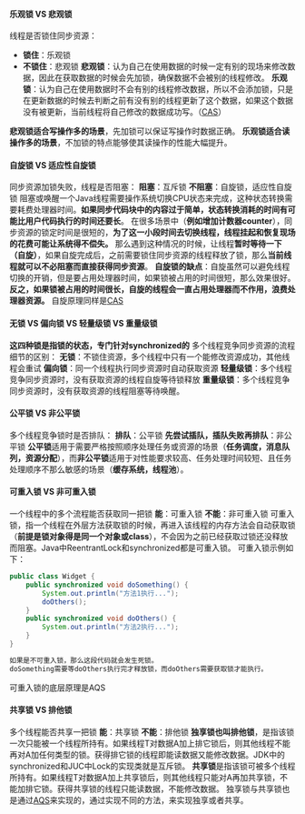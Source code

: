 #### 乐观锁 VS 悲观锁
线程是否锁住同步资源：
- **锁住**：乐观锁
- **不锁住**：悲观锁
**悲观锁**：认为自己在使用数据的时候一定有别的现场来修改数据，因此在获取数据的时候会先加锁，确保数据不会被别的线程修改。
**乐观锁**：认为自己在使用数据时不会有别的线程修改数据，所以不会添加锁，只是在更新数据的时候去判断之前有没有别的线程更新了这个数据，如果这个数据没有被更新，当前线程将自己修改的数据成功写。（[CAS](原子类.md#CAS)）

**悲观锁适合写操作多的场景**，先加锁可以保证写操作时数据正确。
**乐观锁适合读操作多的场景**，不加锁的特点能够使其读操作的性能大幅提升。
#### 自旋锁 VS 适应性自旋锁
同步资源加锁失败，线程是否阻塞：
**阻塞**：互斥锁
**不阻塞**：自旋锁，适应性自旋锁
阻塞或唤醒一个Java线程需要操作系统切换CPU状态来完成，这种状态转换需要耗费处理器时间。**如果同步代码块中的内容过于简单，状态转换消耗的时间有可能比用户代码执行的时间还要长**。
在很多场景中（**例如增加计数器counter**），同步资源的锁定时间是很短的，**为了这一小段时间去切换线程，线程挂起和恢复现场的花费可能让系统得不偿失。**
那么遇到这种情况的时候，让线程**暂时等待一下（自旋）**，如果自旋完成后，之前需要锁住同步资源的线程释放了锁，那么**当前线程就可以不必阻塞而直接获得同步资源**。
**自旋锁的缺点**：自旋虽然可以避免线程切换的开销，但是要占用处理器时间，如果锁被占用的时间很短，那么效果很好。**反之，如果锁被占用的时间很长，自旋的线程会一直占用处理器而不作用，浪费处理器资源。**
自旋原理同样是[CAS](原子类.md#CAS)
#### 无锁 VS 偏向锁 VS 轻量级锁 VS 重量级锁
**这四种锁是指锁的状态，专门针对synchronized的**
多个线程竞争同步资源的流程细节的区别：
**无锁**：不锁住资源，多个线程中只有一个能修改资源成功，其他线程会重试
**偏向锁**：同一个线程执行同步资源时自动获取资源
**轻量级锁**：多个线程竞争同步资源时，没有获取资源的线程自旋等待锁释放
**重量级锁**：多个线程竞争同步资源时，没有获取资源的线程阻塞等待唤醒。
#### 公平锁 VS 非公平锁
多个线程竞争锁时是否排队：
**排队**：公平锁
**先尝试插队，插队失败再排队**：非公平锁
**公平锁**适用于需要严格按照顺序处理任务或资源的场景（**任务调度，消息队列，资源分配**），而**非公平锁**适用于对性能要求较高、任务处理时间较短、且任务处理顺序不那么敏感的场景（**缓存系统，线程池**）。
#### 可重入锁 VS 非可重入锁
一个线程中的多个流程能否获取同一把锁
**能**：可重入锁
**不能**：非可重入锁
可重入锁，指一个线程在外层方法获取锁的时候，再进入该线程的内存方法会自动获取锁（**前提是锁对象得是同一个对象或class**），不会因为之前已经获取过锁还没释放而阻塞。Java中ReentrantLock和synchronized都是可重入锁。
可重入锁示例如下：
``` java
public class Widget {
    public synchronized void doSomething() {
        System.out.println("方法1执行...");
        doOthers();
    }
    public synchronized void doOthers() {
        System.out.println("方法2执行...");
    }
}

如果是不可重入锁，那么这段代码就会发生死锁。
doSomething需要等doOthers执行完才释放锁，而doOthers需要获取锁才能执行。
```
可重入锁的底层原理是AQS
#### 共享锁 VS 排他锁
多个线程能否共享一把锁
**能**：共享锁
**不能**：排他锁
**独享锁也叫排他锁**，是指该锁一次只能被一个线程所持有。如果线程T对数据A加上排它锁后，则其他线程不能再对A加任何类型的锁。获得排它锁的线程即能读数据又能修改数据。JDK中的synchronized和JUC中Lock的实现类就是互斥锁。
**共享锁**是指该锁可被多个线程所持有。如果线程T对数据A加上共享锁后，则其他线程只能对A再加共享锁，不能加排它锁。获得共享锁的线程只能读数据，不能修改数据。
独享锁与共享锁也是通过[AQS](AQS.md)来实现的，通过实现不同的方法，来实现独享或者共享。